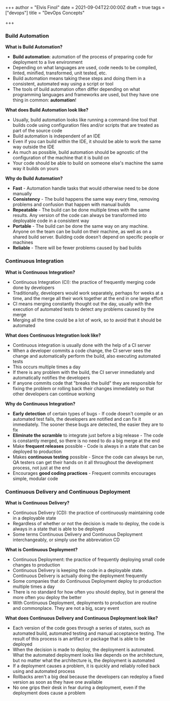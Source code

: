 +++
author = "Elvis Finol"
date = 2021-09-04T22:00:00Z
draft = true
tags = ["devops"]
title = "DevOps Concepts"

+++
### Build Automation

**What is Build Automation?**

* **Build automation**: automation of the process of preparing code for deployment to a live environment
* Depending on what languages are used, code needs to be compiled, linted, minified, transformed, unit tested, etc.
* Build automation means taking these steps and doing them in a consistent, automated way using a script or tool
* The tools of build automation often differ depending on what programming languages and frameworks are used, but they have one thing in common: **automation**!

**What does Build Automation look like?**

* Usually, build automation looks like running a command-line tool that builds code using configuration files and/or scripts that are treated as part of the source code
* Build automation is independent of an IDE
* Even if you can build within the IDE, it should be able to work the same way outside the IDE
* As much as possible, build automation should be agnostic of the configuration of the machine that it is build on
* Your code should be able to build on someone else's machine the same way it builds on yours

**Why do Build Automation?**

* **Fast** - Automation handle tasks that would otherwise need to be done manually
* **Consistency** - The build happens the same way every time, removing problems and confusion that happen with manual builds
* **Repeatable** - The build can be done multiple times with the same results. Any version of the code can always be transformed into deployable code in a consistent way
* **Portable** - The build can be done the same way on any machine. Anyone on the team can be build on their machine, as well as on a shared build server. Building code doesn't depend on specific people or machines
* **Reliable** - There will be fewer problems caused by bad builds

### Continuous Integration

**What is Continuous Integration?**

* Continuous Integration (CI): the practice of frequently merging code done by developers
* Traditionally,  developers would work separately, perhaps for weeks at a time, and the merge all their work together at the end in one large effort
* CI means merging constantly thought out the day, usually with the execution of automated tests to detect any problems caused by the merge
* Merging all the time could be a lot of work, so to avoid that it should be automated

**What does Continuous Integration look like?**

* Continuous integration is usually done with the help of a CI server
* When a developer commits a code change, the CI server sees the change and automatically perform the build, also executing automated tests
* This occurs multiple times a day
* If there is any problem with the build, the CI server immediately and automatically notifies the developers
* If anyone commits code that "breaks the build" they are responsible for fixing the problem or rolling back their changes immediately so that other developers can continue working

**Why do Continuous Integration?**

* **Early detection** of certain types of bugs - If code doesn't compile or an automated test fails, the developers are notified and can fix it immediately. The sooner these bugs are detected, the easier they are to fix
* **Eliminate the scramble** to integrate just before a big release - The code is constantly merged, so there is no need to do a big merge at the end
* Make **frequent releases** possible - Code is always in a state that can be deployed to production
* Makes **continuous testing** possible - Since the code can always be run, QA testers can get their hands on it all throughout the development process, not just at the end
* Encourages **good coding practices** - Frequent commits encourages simple, modular code

### Continuous Delivery and Continuous Deployment

**What is Continuous Delivery?**

* Continuous Delivery (CD): the practice of continuously maintaining code in a deployable state
* Regardless of whether or not the decision is made to deploy, the code is always in a state that is able to be deployed
* Some terms Continuous Delivery and Continuous Deployment interchangeably, or simply use the abbreviation CD

**What is Continuous Deployment?**

* Continuous Deployment: the practice of frequently deploying small code changes to production
* Continuous Delivery is keeping the code in a deployable state. Continuous Delivery is actually doing the deployment frequently
* Some companies that do Continuous Deployment deploy to production multiple times a day
* There is no standard for how often you should deploy, but in general the more often you deploy the better
* With Continuous Deployment, deployments to production are routine and commonplace. They are not a big, scary event

**What does Continuous Delivery and Continuous Deployment look like?**

* Each version of the code goes through a series of states, such as automated build, automated testing and manual acceptance testing. The result of this process is an artifact or package that is able to be deployed
* When the decision is made to deploy, the deployment is automated. What the automated deployment looks like depends on the architecture, but no matter what the architecture is, the deployment is automated
* If a deployment causes a problem, it is quickly and reliably rolled back using and automated process
* Rollbacks aren't a big deal because the developers can redeploy a fixed version as soon as they have one available
* No one grips their desk in fear during a deployment, even if the deployment does cause a problem